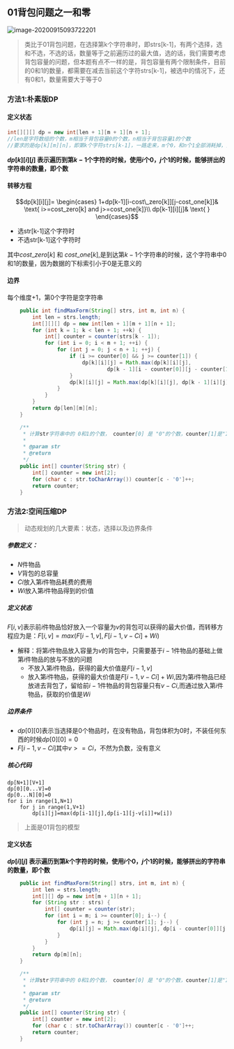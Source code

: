## 01背包问题之一和零

![image-20200915093722201](D:\Dev\SrcCode\geek-algorithm-leetcode\src\main\leetcode_manuscripts\pack\01背包问题之一和零.assets\image-20200915093722201.png)



> 类比于01背包问题，在选择第k个字符串时，即strs[k-1]，有两个选择，选和不选，不选的话，数量等于之前遍历过的最大值，选的话，我们需要考虑背包容量的问题，但本题有点不一样的是，背包容量有两个限制条件，目前的0和1的数量，都需要在减去当前这个字符strs[k-1]，被选中的情况下，还有0和1，数量需要大于等于0

### 方法1:朴素版DP

#### 定义状态

```java
int[][][] dp = new int[len + 1][m + 1][n + 1];
//len是字符数组的个数，m相当于背包容量0的个数，n相当于背包容量1的个数
//要求的是dp[k][m][n]，即第k个字符strs[k-1]，一路走来，m个0，和n个1全部消耗掉，能拼出的字符串的数量，即个数
```

**$dp[k][i][j]$ 表示遍历到第$k-1$个字符的时候，使用$i$个0，$j$个1的时候，能够拼出的字符串的数量，即个数**

#### 转移方程

$$dp[k][i][j]= \begin{cases} 1+dp[k-1][i-cost\_zero[k]][j-cost_one[k]]& \text{ i>=cost_zero[k] and j>=cost_one[k]}\\ dp[k-1][i][j]& \text{ } \end{cases}$$ 

- 选str[k-1]这个字符时
- 不选str[k-1]这个字符时

其中$cost\_zero[k]$ 和 $cost\_one[k]$,是到达第$k-1$个字符串的时候，这个字符串中0和1的数量，因为数据的下标索引小于0是无意义的

#### 边界

每个维度+1，第0个字符是空字符串

```java
    public int findMaxForm(String[] strs, int m, int n) {
        int len = strs.length;
        int[][][] dp = new int[len + 1][m + 1][n + 1];
        for (int k = 1; k < len + 1; ++k) {
            int[] counter = counter(strs[k - 1]);
            for (int i = 0; i < m + 1; ++i) {
                for (int j = 0; j < n + 1; ++j) {
                    if (i >= counter[0] && j >= counter[1]) {
                        dp[k][i][j] = Math.max(dp[k][i][j],
                                dp[k - 1][i - counter[0]][j - counter[1]] + 1);
                    }
                    dp[k][i][j] = Math.max(dp[k][i][j], dp[k - 1][i][j]);
                }
            }
        }
        return dp[len][m][n];
    }

    /**
     * 计算str字符串中的 0和1的个数， counter[0] 是 "0"的个数，counter[1]是"1"的个数
     *
     * @param str
     * @return
     */
    public int[] counter(String str) {
        int[] counter = new int[2];
        for (char c : str.toCharArray()) counter[c - '0']++;
        return counter;
    }

```

### 方法2:空间压缩DP

> 动态规划的几大要素：状态，选择以及边界条件

#####  参数定义：

- $N$件物品
- $V$背包的总容量
- $Ci$放入第$i$件物品耗费的费用
- $Wi$放入第$i$件物品得到的价值

##### **定义状态**

$F[i,v]$表示前$i$件物品恰好放入一个容量为$v$的背包可以获得的最大价值，而转移方程应为是：$F[i,v]=max(F[i-1,v],F[i-1,v-Ci]+Wi)$

- 解释：将第$i$件物品放入容量为$v$的背包中，只需要基于$i-1$件物品的基础上做第$i$件物品的放与不放的问题
  - 不放入第$i$件物品，获得的最大价值是$F[i-1,v]$
  - 放入第$i$件物品，获得的最大价值是$F[i-1,v-Ci]+Wi$,因为第$i$件物品已经放进去背包了，留给前$i-1$件物品的背包容量只有$v-Ci$,而通过放入第$i$件物品，获取的价值是$Wi$

##### 边界条件

- $dp[0][0]$表示当选择是$0$个物品时，在没有物品，背包体积为$0$时，不装任何东西的时候$dp[0][0]=0$
- $F[i-1,v-Ci]$其中$v>=Ci$，不然为负数，没有意义

##### 核心代码

```
dp[N+1][V+1]
dp[0][0...V]=0
dp[0...N][0]=0
for i in range(1,N+1)
	for j in range(1,V+1)
    	dp[i][j]=max(dp[i-1][j],dp[i-1][j-v[i]]+w[i])
```

> 上面是01背包的模型

#### 定义状态

**$dp[i][j]$ 表示遍历到第$k$个字符的时候，使用$i$个0，$j$个1的时候，能够拼出的字符串的数量，即个数**

```java
    public int findMaxForm(String[] strs, int m, int n) {
        int len = strs.length;
        int[][] dp = new int[m + 1][n + 1];
        for (String str : strs) {
            int[] counter = counter(str);
            for (int i = m; i >= counter[0]; i--) {
                for (int j = n; j >= counter[1]; j--) {
                    dp[i][j] = Math.max(dp[i][j], dp[i - counter[0]][j - counter[1]] + 1);
                }
            }
        }
        return dp[m][n];
    }

    /**
     * 计算str字符串中的 0和1的个数， counter[0] 是 "0"的个数，counter[1]是"1"的个数
     *
     * @param str
     * @return
     */
    public int[] counter(String str) {
        int[] counter = new int[2];
        for (char c : str.toCharArray()) counter[c - '0']++;
        return counter;
    }
```

